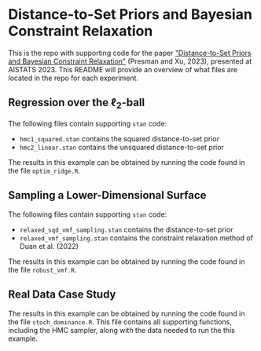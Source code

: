 # Distance-to-Set Priors and Bayesian Constraint Relaxation

This is the repo with supporting code for the paper ["Distance-to-Set Priors and Bayesian Constraint Relaxation"](https://proceedings.mlr.press/v206/presman23a/presman23a.pdf) (Presman and Xu, 2023), presented at AISTATS 2023. This README will provide an overview of what files are located in the repo for each experiment.

## Regression over the $\ell_2$-ball

The following files contain supporting `stan` code:

* `hmc1_squared.stan` contains the squared distance-to-set prior
* `hmc2_linear.stan` contains the unsquared distance-to-set prior

The results in this example can be obtained by running the code found in the file `optim_ridge.R`.

## Sampling a Lower-Dimensional Surface

The following files contain supporting `stan` code:

* `relaxed_sqd_vmf_sampling.stan` contains the distance-to-set prior
* `relaxed_vmf_sampling.stan` contains the constraint relaxation method of Duan et al. (2022)

The results in this example can be obtained by running the code found in the file `robust_vmf.R`.

## Real Data Case Study

The results in this example can be obtained by running the code found in the file `stoch_dominance.R`. This file contains all supporting functions, including the HMC sampler, along with the data needed to run the this example.

